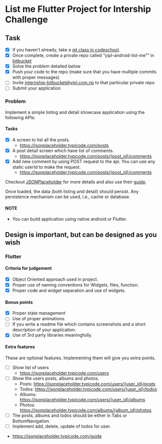 # List me Flutter Project for Intership Challenge

## Task

- [x] If you haven’t already, take a [git class in codeschool](https://www.codeschool.com/courses/try-git).
- [x] Once complete, create a private repo called “yipl-android-list-me”” in [bitbucket](https://bitbucket.org)
- [x] Solve the problem detailed below
- [x] Push your code to the repo (make sure that you have multiple commits with proper messages)
- [ ] Invite internship-bitbucket@yipl.com.np to that particular private repo
- [ ] Submit your application

### Problem

Implement a simple listing and detail showcase application using the following APIs:

#### Tasks

- [x] A screen to list all the posts.
  - <https://jsonplaceholder.typicode.com/posts>
- [x] A post detail screen which have list of comments.
  - <https://jsonplaceholder.typicode.com/posts/{post_id}/comments>
- [x] Add new comment by using POST request to the api. You can use any static userId to make the request.
  - <https://jsonplaceholder.typicode.com/posts/{post_id}/comments>

Checkout [JSONPlaceholder](https://jsonplaceholder.typicode.com/) for more details and also use their [guide](https://jsonplaceholder.typicode.com/guide/).

Once loaded, the data (both listing and detail) should persist. Any persistence mechanism can be used, i.e., cache or database.

#### NOTE

- You can build application using native android or Flutter.

## Design is important, but can be designed as you wish

### Flutter

#### Criteria for judgement

- [x] Object Oriented approach used in project.
- [x] Proper use of naming conventions for Widgets, files, function.
- [x] Proper code and widget separation and use of widgets.

#### Bonus points

- [x] Proper state management
- [ ] Use of proper animations.
- [ ] If you write a readme file which contains screenshots and a short description of your application.
- [x] Use of 3rd party libraries meaningfully.

#### Extra features

These are optional features. Implementing them will give you extra points.

- [ ] Show list of users
  - <https://jsonplaceholder.typicode.com/users>
- [ ] Show the users posts, albums and photos.
  - Posts: <https://jsonplaceholder.typicode.com/users/{user_id}/posts>
  - Todos: <https://jsonplaceholder.typicode.com/users/{user_id}/todos>
  - Albums: <https://jsonplaceholder.typicode.com/users/{user_id}/albums>
  - Photos: <https://jsonplaceholder.typicode.com/albums/{album_id}/photos>
- [ ] The posts, albums and todos should be either in Tabs or BottomNavigation.
- [ ] Implement add, delete, update of todos for user.

- <https://jsonplaceholder.typicode.com/guide>
